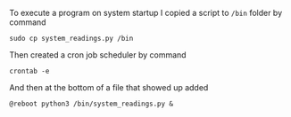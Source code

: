 To execute a program on system startup I copied a script to `/bin` folder by command
```
sudo cp system_readings.py /bin
```
Then created a cron job scheduler by command
```
crontab -e
```
And then at the bottom of a file that showed up added
```
@reboot python3 /bin/system_readings.py &
```
